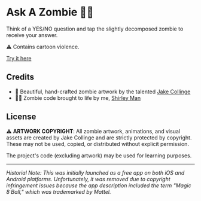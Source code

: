 # Ask A Zombie 🧟‍♂️

Think of a YES/NO question and tap the slightly decomposed zombie to receive your answer.

⚠️ Contains cartoon violence.

[Try it here](https://shirleyman.github.io/ask-a-zombie/)

## Credits
- 🎨 Beautiful, hand-crafted zombie artwork by the talented [Jake Collinge](https://jakecollinge.com/)
- 👩‍💻 Zombie code brought to life by me, [Shirley Man](https://shirleyman.com)

## License
⚠️ **ARTWORK COPYRIGHT**: All zombie artwork, animations, and visual assets are created by Jake Collinge and are strictly protected by copyright. These may not be used, copied, or distributed without explicit permission.

The project's code (excluding artwork) may be used for learning purposes.

---
*Historial Note: This was initially launched as a free app on both iOS and Android platforms. Unfortunately, it was removed due to copyright infringement issues because the app description included the term "Magic 8 Ball," which was trademarked by Mattel.*
